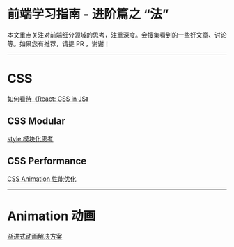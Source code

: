 # 前端学习指南 - 进阶篇之 “法”

本文重点关注对前端细分领域的思考，注重深度。会搜集看到的一些好文章、讨论等。如果您有推荐，请提 PR ，谢谢！


--------------------------------------------------------------------------------

# CSS

[如何看待《React: CSS in JS》](https://github.com/hax/hax.github.com/issues/22)

## CSS Modular

[style 模块化思考](http://front-ender.me/architecture/style-modular.html)

## CSS Performance

[CSS Animation 性能优化](http://www.w3cplus.com/animation/animation-performance.html)


--------------------------------------------------------------------------------

# Animation 动画

[渐进式动画解决方案](http://www.w3cplus.com/animation/progressive-web-animation.html)
